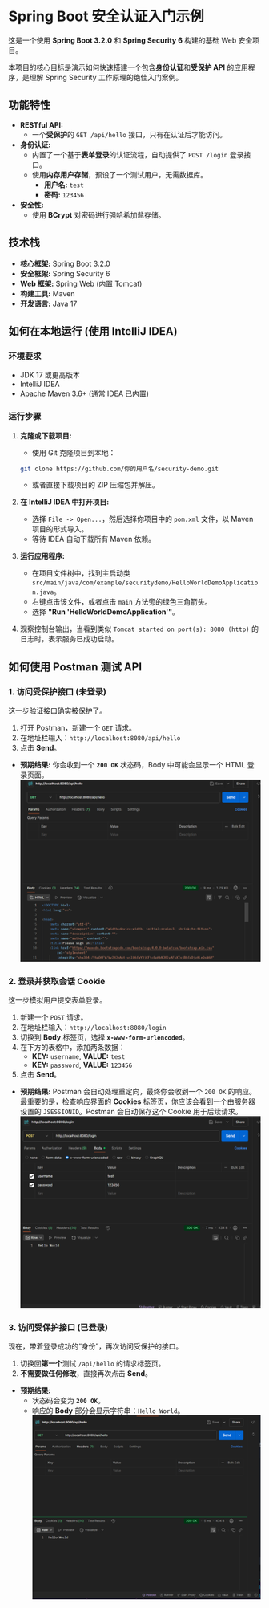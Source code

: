 # Spring Boot 安全认证入门示例

这是一个使用 **Spring Boot 3.2.0** 和 **Spring Security 6** 构建的基础 Web 安全项目。

本项目的核心目标是演示如何快速搭建一个包含**身份认证**和**受保护 API** 的应用程序，是理解 Spring Security 工作原理的绝佳入门案例。

## 功能特性

*   **RESTful API:**
    *   一个**受保护**的 `GET /api/hello` 接口，只有在认证后才能访问。
*   **身份认证:**
    *   内置了一个基于**表单登录**的认证流程，自动提供了 `POST /login` 登录接口。
    *   使用**内存用户存储**，预设了一个测试用户，无需数据库。
        *   **用户名:** `test`
        *   **密码:** `123456`
*   **安全性:**
    *   使用 **BCrypt** 对密码进行强哈希加盐存储。

## 技术栈

*   **核心框架:** Spring Boot 3.2.0
*   **安全框架:** Spring Security 6
*   **Web 框架:** Spring Web (内置 Tomcat)
*   **构建工具:** Maven
*   **开发语言:** Java 17

## 如何在本地运行 (使用 IntelliJ IDEA)

### 环境要求

*   JDK 17 或更高版本
*   IntelliJ IDEA
*   Apache Maven 3.6+ (通常 IDEA 已内置)

### 运行步骤

1.  **克隆或下载项目:**
    *   使用 Git 克隆项目到本地：
      ```bash
      git clone https://github.com/你的用户名/security-demo.git
      ```
    *   或者直接下载项目的 ZIP 压缩包并解压。

2.  **在 IntelliJ IDEA 中打开项目:**
    *   选择 `File -> Open...`，然后选择你项目中的 `pom.xml` 文件，以 Maven 项目的形式导入。
    *   等待 IDEA 自动下载所有 Maven 依赖。

3.  **运行应用程序:**
    *   在项目文件树中，找到主启动类 `src/main/java/com/example/securitydemo/HelloWorldDemoApplication.java`。
    *   右键点击该文件，或者点击 `main` 方法旁的绿色三角箭头。
    *   选择 **"Run 'HelloWorldDemoApplication'"**。

4.  观察控制台输出，当看到类似 `Tomcat started on port(s): 8080 (http)` 的日志时，表示服务已成功启动。

## 如何使用 Postman 测试 API

### 1. 访问受保护接口 (未登录)

这一步验证接口确实被保护了。

1.  打开 Postman，新建一个 `GET` 请求。
2.  在地址栏输入：`http://localhost:8080/api/hello`
3.  点击 **Send**。

*   **预期结果:** 你会收到一个 **`200 OK`** 状态码，Body 中可能会显示一个 HTML 登录页面。
![img.png](img.png)
### 2. 登录并获取会话 Cookie

这一步模拟用户提交表单登录。

1.  新建一个 `POST` 请求。
2.  在地址栏输入：`http://localhost:8080/login`
3.  切换到 **Body** 标签页，选择 **`x-www-form-urlencoded`**。
4.  在下方的表格中，添加两条数据：
    *   **KEY:** `username`, **VALUE:** `test`
    *   **KEY:** `password`, **VALUE:** `123456`
5.  点击 **Send**。

*   **预期结果:** Postman 会自动处理重定向，最终你会收到一个 `200 OK` 的响应。最重要的是，检查响应界面的 **Cookies** 标签页，你应该会看到一个由服务器设置的 `JSESSIONID`。Postman 会自动保存这个 Cookie 用于后续请求。
![img_1.png](img_1.png)
### 3. 访问受保护接口 (已登录)

现在，带着登录成功的“身份”，再次访问受保护的接口。

1.  切换回**第一个**测试 `/api/hello` 的请求标签页。
2.  **不需要做任何修改**，直接再次点击 **Send**。

*   **预期结果:**
    *   状态码会变为 **`200 OK`**。
    *   响应的 **Body** 部分会显示字符串：`Hello World`。
![img_2.png](img_2.png)
